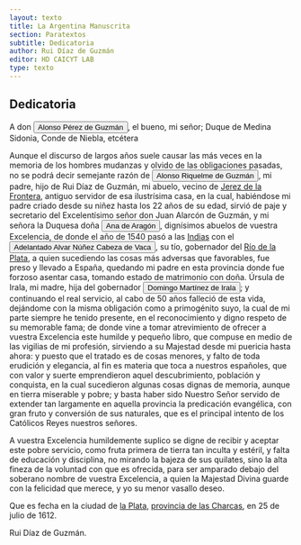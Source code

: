 ```yaml
---
layout: texto
title: La Argentina Manuscrita
section: Paratextos
subtitle: Dedicatoria
author: Rui Díaz de Guzmán
editor: HD CAICYT LAB
type: texto
---
```


## Dedicatoria

A don <button class="balloon" data-balloon-pos="up" data-balloon-length="large" data-balloon="Duke,Count,Nobleman,Military">Alonso Pérez de Guzmán</button>, el bueno, mi señor; Duque de Medina Sidonia, Conde de Niebla, etcétera

Aunque el discurso de largos años suele causar las más veces en la memoria de los hombres mudanzas y olvido de las obligaciones pasadas, no se podrá decir semejante razón de <button class="balloon" data-balloon-pos="up" data-balloon-length="large" data-balloon="conqueror">Alonso Riquelme de Guzmán</button>, mi padre, hijo de Rui Díaz de Guzmán, mi abuelo, vecino de <a href="https://recogito.pelagios.org/document/wzqxhk0h3vpikm/part/1/edit#39e26c63-2a76-4b30-88a2-17f8da3d5bdc" target="_blank">Jerez de la Frontera</a>, antiguo servidor de esa ilustrísima casa, en la cual, habiéndose mi padre criado desde su niñez hasta los 22 años de su edad, sirvió de paje y secretario del Excelentísimo señor don Juan Alarcón de Guzmán, y mi señora la Duquesa doña <button class="balloon" data-balloon-pos="up" data-balloon-length="large" data-balloon="Noblewoman">Ana de Aragón</button>, dignísimos abuelos de vuestra Excelencia, de donde el año de 1540 pasó a las <a href="https://recogito.pelagios.org/document/wzqxhk0h3vpikm/part/1/edit#8e3db997-d699-44ac-bc15-6d58576ae455" target="_blank">Indias</a> con el <button class="balloon" data-balloon-pos="up" data-balloon-length="large" data-balloon="Adelantado,Explorer,Conqueror,author">Adelantado Alvar Núñez Cabeza de Vaca</button>, su tío, gobernador del <a href="https://recogito.pelagios.org/document/wzqxhk0h3vpikm/part/1/edit#3601868f-1caf-4f8a-8bc9-1cd6b752dad6" target="_blank">Río de la Plata</a>, a quien sucediendo las cosas más adversas que favorables, fue preso y llevado a España, quedando mi padre en esta provincia donde fue forzoso asentar casa, tomando estado de matrimonio con doña. Úrsula de Irala, mi madre, hija del gobernador <button class="balloon" data-balloon-pos="up" data-balloon-length="large" data-balloon="Conqueror,explorer,colonizer">Domingo Martínez de Irala</button>; y continuando el real servicio, al cabo de 50 años falleció de esta vida, dejándome con la misma obligación como a primogénito suyo, la cual de mi parte siempre he tenido presente, en el reconocimiento y digno respeto de su memorable fama; de donde vine a tomar atrevimiento de ofrecer a vuestra Excelencia este humilde y pequeño libro, que compuse en medio de las vigilias de mi profesión, sirviendo a su Majestad desde mi puericia hasta ahora: y puesto que el tratado es de cosas menores, y falto de toda erudición y elegancia, al fin es materia que toca a nuestros españoles, que con valor y suerte emprendieron aquel descubrimiento, población y conquista, en la cual sucedieron algunas cosas dignas de memoria, aunque en tierra miserable y pobre; y basta haber sido Nuestro Señor servido de extender tan largamente en aquella provincia la predicación evangélica, con gran fruto y conversión de sus naturales, que es el principal intento de los Católicos Reyes nuestros señores.

A vuestra Excelencia humildemente suplico se digne de recibir y aceptar este pobre servicio, como fruta primera de tierra tan inculta y estéril, y falta de educación y disciplina, no mirando la bajeza de sus quilates, sino la alta fineza de la voluntad con que es ofrecida, para ser amparado debajo del soberano nombre de vuestra Excelencia, a quien la Majestad Divina guarde con la felicidad que merece, y yo su menor vasallo deseo. 

Que es fecha en la ciudad de <a href="https://recogito.pelagios.org/document/wzqxhk0h3vpikm/part/1/edit#8c964fdc-94e2-4173-a7b0-0473c590643b" target="_blank">la Plata,</a> <a href="https://recogito.pelagios.org/document/wzqxhk0h3vpikm/part/1/edit#45939aad-64ef-48a6-a009-3c3024febab2" target="_blank">provincia de las Charcas</a>, en 25 de julio de 1612.

Rui Díaz de Guzmán.
